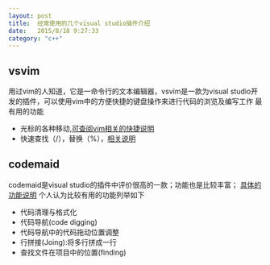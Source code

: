 ```yaml
---
layout: post
title:  经常使用的几个visual studio插件介绍
date:   2015/8/18 9:27:33 
category: "c++"
---
```



## vsvim ##
用过vim的人知道，它是一命令行的文本编辑器，vsvim是一款为visual studio开发的插件，可以使用vim中的方便快捷的键盘操作来进行代码的浏览及编写工作
最有用的功能
- 光标的各种移动,[可查阅vim相关的快捷说明](https://github.com/jaredpar/VsVim/wiki/Supported-Features)
- 快速查找（/），替换（%），[相关说明](http://www.cnblogs.com/jianyungsun/archive/2011/03/20/1989276.html)

## codemaid ##
codemaid是visual studio的插件中评价很高的一款；功能也是比较丰富；
[具体的功能说明](http://www.codemaid.net/documentation/)
个人认为比较有用的功能列举如下
- 代码清理与格式化
- 代码导航(code digging)
- 代码导航中的代码拖动位置调整
- 行拼接(Joing):将多行拼成一行
- 查找文件在项目中的位置(finding)



